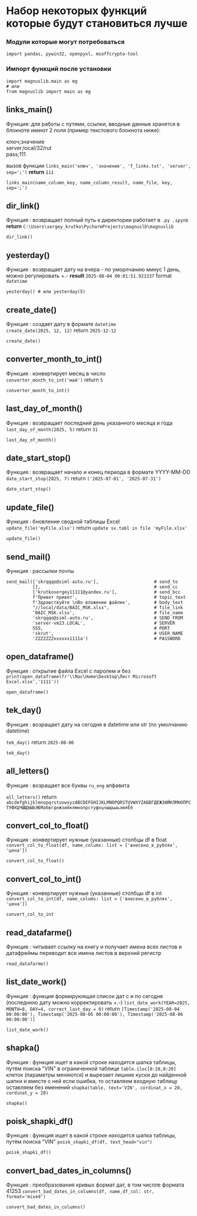 # Набор некоторых функций которые будут становиться лучше

### Модули которые могут потребоваться
    import pandas, pywin32, openpyxl, msoffcrypto-tool

### Импорт функций после установки

    import magnuslib.main as mg
    # или
    from magnuslib import main as mg

## links_main()
Функция: для работы с путями, ссылки, вводные данные хранятся в блокноте
имеют 2 поля (пример текстового блокнота ниже):

ключ;значение       
server;local/32/rut     
pass;111

вызов функции `links_main('ключ', 'значение', 'f_links.txt', 'server', sep=';')` **return** `111`

    
    links_main(name_column_key, name_column_result, name_file, key, sep=';')

## dir_link()
Функция : возвращает полный путь к директории
работает в `.py .ipynb` **return**
`C:\Users\sergey_krutko\PycharmProjects\magnuslb\magnuslib`

    dir_link()

## yesterday()
Функция : возвращает дату на вчера - по уморлчанию минус 1 день, можно регулировать +.-
**result** `2025-08-04 00:01:51.921337` format `datetime`

    yesterday() # или yesterday(5)

## create_date()
Функция : создает дату в формате `datetime`     
`create_date(2025, 12, 12)` return `2025-12-12`

    create_date()

## converter_month_to_int()
Функция : конвертирует месяц в число            
`converter_month_to_int('май')` return `5`

    converter_month_to_int()

## last_day_of_month()
Функция : возвращает последний день указанного месяца и года        
`last_day_of_month(2025, 5)` return `31`

    last_day_of_month()    

## date_start_stop()
Функция : возвращает начало и конец периода в формате YYYY-MM-DD       
`date_start_stop(2025, 7)` return `('2025-07-01', '2025-07-31')`

    date_start_stop() 

## update_file()
Функция : бновление сводной таблицы Excel      
`update_file('myFile.xlsx')` return `update sv.tabl in file 'myFile.xlsx'`

    update_file() 

## send_mail()
Функция : рассылки почты
```
send_mail(['skrqqqo@siml-auto.ru'],                     # send_to
          [],                                           # send_cc
          ['krutkosergey11111@yandex.ru'],              # send_bcc
          f'Привет привет',                             # topic_text
          f'Здравствуйте \nВо вложении файлик',         # body_text
          "//local/data/BAIC_MSK.xlsx",                 # file_link
          'BAIC_MSK.xlsx',                              # file_name
          'skrqqqo@siml-auto.ru',                       # SEND_FROM
          'server-vm23.LOCAL',                          # SERVER
          555,                                          # PORT
          'skrut',                                      # USER_NAME
          'ZZZZZZZxxxxxx1111a')                         # PASSWORD
   ```


## open_dataframe()
Функция : открытие файла Excel с паролем и без
`print(open_dataframe(fr'\\Mac\Home\Desktop\Лист Microsoft Excel.xlsx','1111'))`

    open_dataframe()

## tek_day()
Функция : возращает дату на сегодня в datetime или str (по умолчанию datetime)

`tek_day()` return `2025-08-06`

    tek_day()

## all_letters()
Функция : возращает все буквы `ru_eng` алфавита

`all_letters()` return `abcdefghijklmnopqrstuvwxyzABCDEFGHIJKLMNOPQRSTUVWXYZАБВГДЕЖЗИЙКЛМНОПРСТУФХЦЧШЩЪЫЬЭЮЯабвгдежзийклмнопрстуфхцчшщъыьэюяЁё`

## convert_col_to_float()
Функция : конвертирует нужные (указанные) столбцы df в float    
`convert_col_to_float(df, name_colums: list = ['внесено_в_рублях', 'цена'])`

    convert_col_to_float()    

## convert_col_to_int()
Функция : конвертирует нужные (указанные) столбцы df в int
`convert_col_to_int(df, name_colums: list = ['внесено_в_рублях', 'цена'])`

    convert_col_to_int

## read_datafarme()
Функция : читывает ссылку на книгу и получает имена всех листов и датафреймы
    переводит все имена листов в верхний регистр

    read_datafarme()

## list_date_work()
Функция : функция формируюящая список дат с и по сегодня (последнюю дату можно корректировать +.-)
`list_date_work(YEAR=2025, MONTH=8, DAY=4, correct_last_day = 0)` return `[Timestamp('2025-08-04 00:00:00'), Timestamp('2025-08-05 00:00:00'), Timestamp('2025-08-06 00:00:00')]`

    list_date_work()

## shapka()
Функция : функция ищет в какой строке находится шапка таблицы, путём поиска "VIN" в ограниченной таблице `table.iloc[0:20,0:20]` клеток (параметры меняются)
и вырезает лишние куски до найденной шапки и вместе с ней если ошибка, то оставляем входную таблицу оставляем без именений
`shapka(table, text='VIN', cordinat_x = 20, cordinat_y = 20)`

    shapka()

## poisk_shapki_df()
Функция : функция ищет в какой строке находится шапка таблицы, путём поиска "VIN"
`poisk_shapki_df(df, text_head="vin")`

    poisk_shapki_df()

## convert_bad_dates_in_columns()
Функция : преобразования кривых формат дат, в том числле формата 41253
`convert_bad_dates_in_columns(df, name_df_col: str, format='mixed')`

    convert_bad_dates_in_columns()


    



    
